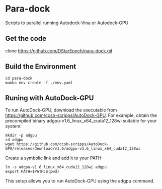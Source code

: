 # Para-dock
Scripts to parallel running Autodock-Vina or Autodock-GPU

## Get the code
clone https://github.com/DStarEpoch/para-dock.git

## Build the Environment
```
cd para-dock
mamba env create -f ./env.yaml
```

## Runing with AutoDock-GPU
To run AutoDock-GPU, download the executable from https://github.com/ccsb-scripps/AutoDock-GPU. For example, obtain the precompiled binary adgpu-v1.6_linux_x64_cuda12_128wi suitable for your system:
```
mkdir -p adgpu
cd adgpu
wget https://github.com/ccsb-scripps/AutoDock-GPU/releases/download/v1.6/adgpu-v1.6_linux_x64_cuda12_128wi
```
Create a symbolic link and add it to your PATH:
```
ln -s adgpu-v1.6_linux_x64_cuda12_128wi adgpu
export PATH=$PATH:$(pwd)
```
This setup allows you to run AutoDock-GPU using the adgpu command.

